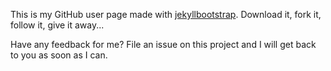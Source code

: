 This is my GitHub user page made with [jekyllbootstrap](http://jekyllbootstrap.com).
Download it, fork it, follow it, give it away...

Have any feedback for me? File an issue on this project and I will get back to you as soon as I can.
